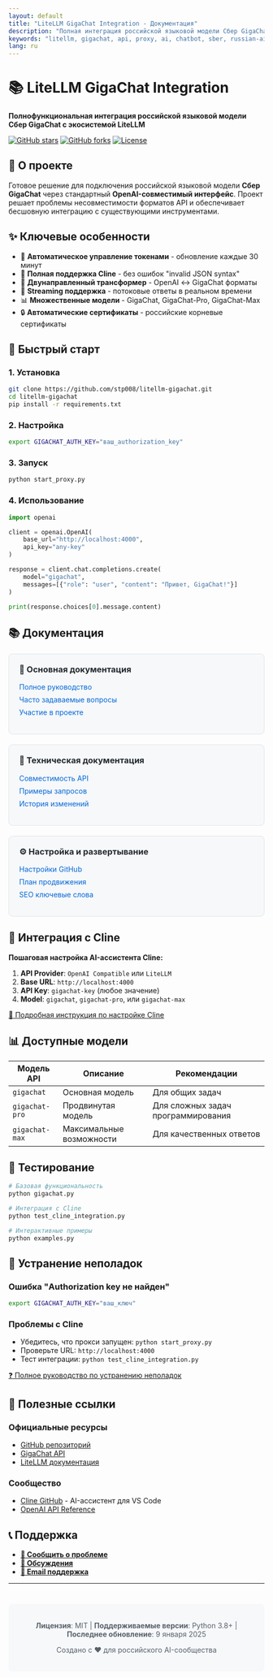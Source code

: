 ```yaml
---
layout: default
title: "LiteLLM GigaChat Integration - Документация"
description: "Полная интеграция российской языковой модели Сбер GigaChat с экосистемой LiteLLM. OpenAI-совместимый прокси для GigaChat API с поддержкой Cline."
keywords: "litellm, gigachat, api, proxy, ai, chatbot, sber, russian-ai, openai-compatible, cline, integration"
lang: ru
---
```


# 📚 LiteLLM GigaChat Integration

**Полнофункциональная интеграция российской языковой модели Сбер GigaChat с экосистемой LiteLLM**

[![GitHub stars](https://img.shields.io/github/stars/stp008/litellm-gigachat?style=social)](https://github.com/stp008/litellm-gigachat/stargazers)
[![GitHub forks](https://img.shields.io/github/forks/stp008/litellm-gigachat?style=social)](https://github.com/stp008/litellm-gigachat/network/members)
[![License](https://img.shields.io/badge/License-MIT-yellow.svg)](https://github.com/stp008/litellm-gigachat/blob/main/LICENSE)

## 🎯 О проекте

Готовое решение для подключения российской языковой модели **Сбер GigaChat** через стандартный **OpenAI-совместимый интерфейс**. Проект решает проблемы несовместимости форматов API и обеспечивает бесшовную интеграцию с существующими инструментами.

## ✨ Ключевые особенности

- 🔐 **Автоматическое управление токенами** - обновление каждые 30 минут
- 🤖 **Полная поддержка Cline** - без ошибок "invalid JSON syntax"
- 🔄 **Двунаправленный трансформер** - OpenAI ↔ GigaChat форматы
- 🌊 **Streaming поддержка** - потоковые ответы в реальном времени
- 📊 **Множественные модели** - GigaChat, GigaChat-Pro, GigaChat-Max
- 🔒 **Автоматические сертификаты** - российские корневые сертификаты

## 🚀 Быстрый старт

### 1. Установка

```bash
git clone https://github.com/stp008/litellm-gigachat.git
cd litellm-gigachat
pip install -r requirements.txt
```

### 2. Настройка

```bash
export GIGACHAT_AUTH_KEY="ваш_authorization_key"
```

### 3. Запуск

```bash
python start_proxy.py
```

### 4. Использование

```python
import openai

client = openai.OpenAI(
    base_url="http://localhost:4000",
    api_key="any-key"
)

response = client.chat.completions.create(
    model="gigachat",
    messages=[{"role": "user", "content": "Привет, GigaChat!"}]
)

print(response.choices[0].message.content)
```

## 📚 Документация

<div class="docs-grid">
  <div class="docs-card">
    <h3>📖 Основная документация</h3>
    <ul>
      <li><a href="README.html">Полное руководство</a></li>
      <li><a href="FAQ.html">Часто задаваемые вопросы</a></li>
      <li><a href="CONTRIBUTING.html">Участие в проекте</a></li>
    </ul>
  </div>
  
  <div class="docs-card">
    <h3>🔧 Техническая документация</h3>
    <ul>
      <li><a href="GIGACHAT_COMPATIBILITY.html">Совместимость API</a></li>
      <li><a href="TEST_REQUESTS.html">Примеры запросов</a></li>
      <li><a href="CHANGELOG.html">История изменений</a></li>
    </ul>
  </div>
  
  <div class="docs-card">
    <h3>⚙️ Настройка и развертывание</h3>
    <ul>
      <li><a href="DESCRIPTION.html">Настройки GitHub</a></li>
      <li><a href="SEO_ACTION_PLAN.html">План продвижения</a></li>
      <li><a href="KEYWORDS.html">SEO ключевые слова</a></li>
    </ul>
  </div>
</div>

## 🤖 Интеграция с Cline

**Пошаговая настройка AI-ассистента Cline:**

1. **API Provider**: `OpenAI Compatible` или `LiteLLM`
2. **Base URL**: `http://localhost:4000`
3. **API Key**: `gigachat-key` (любое значение)
4. **Model**: `gigachat`, `gigachat-pro`, или `gigachat-max`

[📖 Подробная инструкция по настройке Cline](GIGACHAT_COMPATIBILITY.html)

## 📊 Доступные модели

| Модель API | Описание | Рекомендации |
|------------|----------|--------------|
| `gigachat` | Основная модель | Для общих задач |
| `gigachat-pro` | Продвинутая модель | Для сложных задач программирования |
| `gigachat-max` | Максимальные возможности | Для качественных ответов |

## 🧪 Тестирование

```bash
# Базовая функциональность
python gigachat.py

# Интеграция с Cline
python test_cline_integration.py

# Интерактивные примеры
python examples.py
```

## 🚨 Устранение неполадок

### Ошибка "Authorization key не найден"
```bash
export GIGACHAT_AUTH_KEY="ваш_ключ"
```

### Проблемы с Cline
- Убедитесь, что прокси запущен: `python start_proxy.py`
- Проверьте URL: `http://localhost:4000`
- Тест интеграции: `python test_cline_integration.py`

[❓ Полное руководство по устранению неполадок](FAQ.html)

## 🔗 Полезные ссылки

### Официальные ресурсы
- [GitHub репозиторий](https://github.com/stp008/litellm-gigachat)
- [GigaChat API](https://developers.sber.ru/portal/products/gigachat-api)
- [LiteLLM документация](https://docs.litellm.ai/)

### Сообщество
- [Cline GitHub](https://github.com/cline/cline) - AI-ассистент для VS Code
- [OpenAI API Reference](https://platform.openai.com/docs/api-reference)

## 📞 Поддержка

- **[🐛 Сообщить о проблеме](https://github.com/stp008/litellm-gigachat/issues/new/choose)**
- **[💬 Обсуждения](https://github.com/stp008/litellm-gigachat/discussions)**
- **[📧 Email поддержка](mailto:support@example.com)**

---

<div class="footer-info">
  <p><strong>Лицензия</strong>: MIT | <strong>Поддерживаемые версии</strong>: Python 3.8+ | <strong>Последнее обновление</strong>: 9 января 2025</p>
  <p>Создано с ❤️ для российского AI-сообщества</p>
</div>

<style>
.docs-grid {
  display: grid;
  grid-template-columns: repeat(auto-fit, minmax(300px, 1fr));
  gap: 20px;
  margin: 20px 0;
}

.docs-card {
  border: 1px solid #e1e4e8;
  border-radius: 8px;
  padding: 20px;
  background: #f6f8fa;
}

.docs-card h3 {
  margin-top: 0;
  color: #24292e;
}

.docs-card ul {
  list-style: none;
  padding: 0;
}

.docs-card li {
  margin: 8px 0;
}

.docs-card a {
  color: #0366d6;
  text-decoration: none;
}

.docs-card a:hover {
  text-decoration: underline;
}

.footer-info {
  text-align: center;
  margin-top: 40px;
  padding: 20px;
  background: #f6f8fa;
  border-radius: 8px;
  color: #586069;
}
</style>
